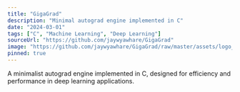 ```yaml
---
title: "GigaGrad"
description: "Minimal autograd engine implemented in C"
date: "2024-03-01"
tags: ["C", "Machine Learning", "Deep Learning"]
sourceUrl: "https://github.com/jaywyawhare/GigaGrad"
image: "https://github.com/jaywyawhare/GigaGrad/raw/master/assets/logo_dark.png"
pinned: true
---
```


A minimalist autograd engine implemented in C, designed for efficiency and performance in deep learning applications.

